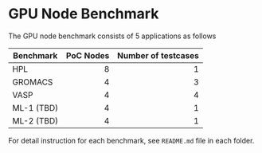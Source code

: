 # GPU Node Benchmark

The GPU node benchmark consists of 5 applications as follows

| Benchmark     | PoC Nodes| Number of  testcases |
| ------------- |---------:| ---------:|
| HPL           | 8        | 1         | 
| GROMACS       | 4        | 3         | 
| VASP          | 4        | 4         | 
| ML-1 (TBD)    | 4        | 1         | 
| ML-2 (TBD)    | 4        | 1         | 


For detail instruction for each benchmark, see `README.md` file in each folder.
